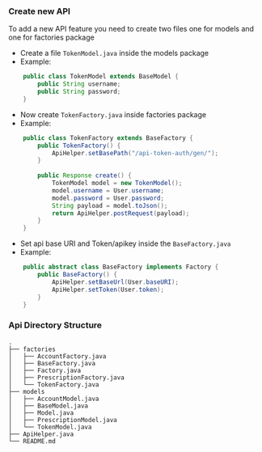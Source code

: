 ### Create new API
To add a new API feature you need to create two files one for models and one for factories package
- Create a file `TokenModel.java` inside the models package
- Example: 
```java
    public class TokenModel extends BaseModel {
        public String username;
        public String password;
    }
```

- Now create `TokenFactory.java` inside factories package
- Example:
```java
    public class TokenFactory extends BaseFactory {
        public TokenFactory() {
            ApiHelper.setBasePath("/api-token-auth/gen/");
        }
    
        public Response create() {
            TokenModel model = new TokenModel();
            model.username = User.username;
            model.password = User.password;
            String payload = model.toJson();
            return ApiHelper.postRequest(payload);
        }
    }
```
- Set api base URI and Token/apikey inside the `BaseFactory.java`
- Example:
```java
    public abstract class BaseFactory implements Factory {
        public BaseFactory() {
            ApiHelper.setBaseUrl(User.baseURI);
            ApiHelper.setToken(User.token);
        }
    }
```
### Api Directory Structure
```
.
├── factories
│   ├── AccountFactory.java
│   ├── BaseFactory.java
│   ├── Factory.java
│   ├── PrescriptionFactory.java
│   └── TokenFactory.java
├── models
│   ├── AccountModel.java
│   ├── BaseModel.java
│   ├── Model.java
│   ├── PrescriptionModel.java
│   └── TokenModel.java
├── ApiHelper.java
└── README.md
```